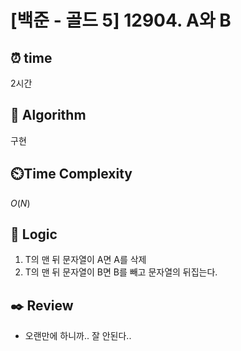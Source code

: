 # [백준 - 골드 5] 12904. A와 B
 
## ⏰  **time**

2시간

## :pushpin: **Algorithm**

구현

## ⏲️**Time Complexity**

$O(N)$

## :round_pushpin: **Logic**

1. T의 맨 뒤 문자열이 A면 A를 삭제
3. T의 맨 뒤 문자열이 B면  B를 빼고 문자열의 뒤집는다.

## :black_nib: **Review**
- 오랜만에 하니까.. 잘 안된다..

